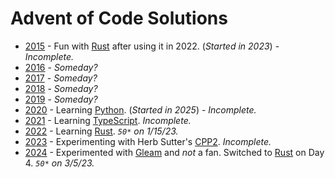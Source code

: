 # Advent of Code Solutions

* [2015](https://adventofcode.com/2015) - Fun with [Rust](https://www.rust-lang.org/) after using it in 2022.  (_Started in 2023_) - _Incomplete._
* [2016](https://adventofcode.com/2016) - _Someday?_
* [2017](https://adventofcode.com/2017) - _Someday?_
* [2018](https://adventofcode.com/2018) - _Someday?_
* [2019](https://adventofcode.com/2019) - _Someday?_
* [2020](https://adventofcode.com/2020) - Learning [Python](https://www.python.org/).  (_Started in 2025_) -  _Incomplete._
* [2021](https://adventofcode.com/2021) - Learning [TypeScript](https://www.typescriptlang.org/).  _Incomplete._
* [2022](https://adventofcode.com/2022) - Learning [Rust](https://www.rust-lang.org/).   _`50*` on 1/15/23._
* [2023](https://adventofcode.com/2023) - Experimenting with Herb Sutter's [CPP2](https://github.com/hsutter/cppfront).  _Incomplete._
* [2024](https://adventofcode.com/2024) - Experimented with [Gleam](https://gleam.run/) and *not* a fan.  Switched to [Rust](https://www.rust-lang.org/) on Day 4.  _`50*` on 3/5/23._
